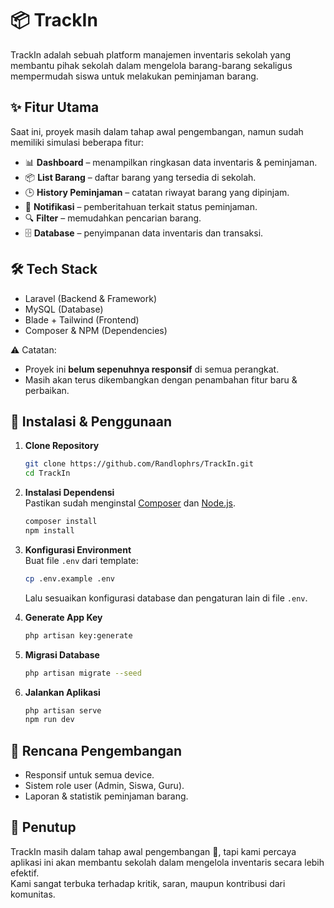 # 📦 TrackIn  

TrackIn adalah sebuah platform manajemen inventaris sekolah yang membantu pihak sekolah dalam mengelola barang-barang sekaligus mempermudah siswa untuk melakukan peminjaman barang.  

## ✨ Fitur Utama  
Saat ini, proyek masih dalam tahap awal pengembangan, namun sudah memiliki simulasi beberapa fitur:  
- 📊 **Dashboard** – menampilkan ringkasan data inventaris & peminjaman.  
- 📦 **List Barang** – daftar barang yang tersedia di sekolah.  
- 🕒 **History Peminjaman** – catatan riwayat barang yang dipinjam.  
- 🔔 **Notifikasi** – pemberitahuan terkait status peminjaman.  
- 🔍 **Filter** – memudahkan pencarian barang.  
- 🗄️ **Database** – penyimpanan data inventaris dan transaksi.  

## 🛠️ Tech Stack
- Laravel (Backend & Framework)
- MySQL (Database)
- Blade + Tailwind (Frontend)
- Composer & NPM (Dependencies)

⚠️ Catatan:  
- Proyek ini **belum sepenuhnya responsif** di semua perangkat.  
- Masih akan terus dikembangkan dengan penambahan fitur baru & perbaikan.  

## 🚀 Instalasi & Penggunaan  

1. **Clone Repository**  
   ```bash
   git clone https://github.com/Randlophrs/TrackIn.git
   cd TrackIn
   ```

2. **Instalasi Dependensi**  
   Pastikan sudah menginstal [Composer](https://getcomposer.org/) dan [Node.js](https://nodejs.org/).  
   ```bash
   composer install
   npm install 
   ```

3. **Konfigurasi Environment**  
   Buat file `.env` dari template:  
   ```bash
   cp .env.example .env
   ```
   Lalu sesuaikan konfigurasi database dan pengaturan lain di file `.env`.  

4. **Generate App Key**  
   ```bash
   php artisan key:generate
   ```

5. **Migrasi Database**  
   ```bash
   php artisan migrate --seed
   ```

6. **Jalankan Aplikasi**  
   ```bash
   php artisan serve
   npm run dev
   ```  

## 📌 Rencana Pengembangan  
- Responsif untuk semua device.  
- Sistem role user (Admin, Siswa, Guru).  
- Laporan & statistik peminjaman barang.

## 🙏 Penutup  
TrackIn masih dalam tahap awal pengembangan 🚧, tapi kami percaya aplikasi ini akan membantu sekolah dalam mengelola inventaris secara lebih efektif.  
Kami sangat terbuka terhadap kritik, saran, maupun kontribusi dari komunitas.  
